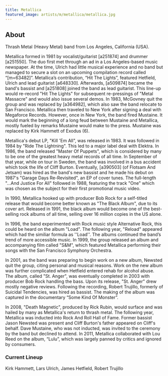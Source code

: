 ```yaml
---
title: Metallica
featured_image: artists/m/metallica/metallica.jpg
---
```

## About

Thrash Metal (Heavy Metal) band from Los Angeles, California (USA).

Metallica formed in 1981 by vocalist/guitarist [a251874] and drummer [a251550].  The duo first met through an ad in a Los Angeles-based music newspaper.  At the time, Ulrich had little musical experience and no band but managed to secure a slot on an upcoming compilation record called “[m=63482]”.   Metallica’s contribution, “Hit The Lights”, featured Hetfield, Ulrich and lead guitarist [a648330].  Afterwards, [a509874] became the band's bassist and [a251808] joined the band as lead guitarist.  This line-up would re-record "Hit The Lights" for subsequent re-pressings of "Metal Massacre" and would also issue several demos.  In 1983, McGovney quit the group and was replaced by [a364982], which also saw the band relocate to San Francisco.  Metallica then traveled to New York after signing a deal with Megaforce Records.  However, once in New York, the band fired Mustaine.  It would mark the beginning of a long feud between Mustaine and Metallica, mostly fueled by remarks Mustaine would make to the press.  Mustaine was replaced by Kirk Hammett of Exodus (6).

Metallica's debut LP, "Kill 'Em All", was released in 1983.  It was followed in 1984 by "Ride The Lightning".  This led to a major label deal with Elektra.  In 1986, the band released "Master Of Puppets", which is considered by many to be one of the greatest heavy metal records of all time.  In September of that year, while on tour in Sweden, the band was involved in a bus accident which took the life of Cliff Burton.  Eventually, [a390503] (of Flotsam And Jetsam) was hired as the band's new bassist and he made his debut on 1987's "Garage Days Re-Revisited", an EP of cover tunes.  The full-length "...And Justice For All" followed in 1988, featuring the track "One" which was chosen as the subject for their first promotional music video.

In 1990, Metallica hooked up with producer Bob Rock for a self-titled release that would become better known as "The Black Album", due to its cover art. Released in 1991, the black album would become one of the best-selling rock albums of all time, selling over 16 million copies in the US alone.

In 1996, the band experimented with Rock music style Alternative Rock, this could be heard on the album "Load".  The following year, "Reload" appeared which had the similiar formula as ''Load''. The albums continued the band’s trend of more accessible music.  In 1999, the group released an album and accompanying film called "S&M", which featured Metallica performing their songs with the San Francisco Symphony Orchestra.

In 2001, as the band was preparing to begin work on a new album, Newsted quit the group, citing personal and musical reasons.  Work on the new album was further complicated when Hetfield entered rehab for alcohol abuse.  The album, called "St. Anger", was eventually completed in 2003 with producer Bob Rock handling the bass.  Upon its release, "St. Anger" drew mostly negative reviews.  Following the recording, Robert Trujillo, formerly of Suicidal Tendencies, was hired as bassist.  The making of the album was captured in the documentary “Some Kind Of Monster”.

In 2008, "Death Magnetic", produced by Rick Rubin, would surface and was hailed by many as Metallica's return to thrash metal.  The following year, Metallica was inducted into Rock And Roll Hall of Fame.  Former bassist Jason Newsted was present and Cliff Burton's father appeared on Cliff's behalf.  Dave Mustaine, who was not inducted, was invited to the ceremony by the band but declined to attend.  In 2011, Metallica collaborated with Lou Reed on the album, “Lulu”, which was largely panned by critics and ignored by consumers.

### Current Lineup

Kirk Hammett, Lars Ulrich, James Hetfield, Robert Trujillo


